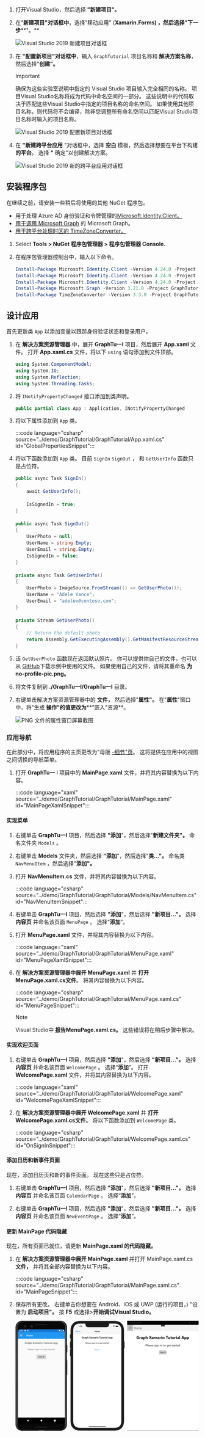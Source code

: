 <!-- markdownlint-disable MD002 MD041 -->

1. 打开Visual Studio，然后选择 **"新建项目"。**

1. 在"**新建项目"对话框中**，选择"移动应用" (**Xamarin.Forms) ，然后选择"下一步****"。**

    ![Visual Studio 2019 新建项目对话框](images/new-project-dialog.png)

1. 在 **"配置新项目"对话框中**，输入 `GraphTutorial` 项目名称和 **解决方案名称**，然后选择"**创建"。** 

    > [!IMPORTANT]
    > 确保为这些实验室说明中指定的 Visual Studio 项目输入完全相同的名称。 项目Visual Studio名称将成为代码中命名空间的一部分。 这些说明中的代码取决于匹配这些Visual Studio中指定的项目名称的命名空间。 如果使用其他项目名称，则代码将不会编译，除非您调整所有命名空间以匹配Visual Studio项目名称时输入的项目名称。

    ![Visual Studio 2019 配置新项目对话框](images/configure-new-project-dialog.png)

1. 在 **"新建跨平台应用** "对话框中，选择 **空白** 模板，然后选择想要在平台下构建 **的平台**。 选择 **"** 确定"以创建解决方案。

    ![Visual Studio 2019 新的跨平台应用对话框](images/new-cross-platform-app-dialog.png)

## <a name="install-packages"></a>安装程序包

在继续之前，请安装一些稍后将使用的其他 NuGet 程序包。

- 用于处理 Azure AD 身份验证和令牌管理的[Microsoft.Identity.Client。](https://www.nuget.org/packages/Microsoft.Identity.Client/)
- [用于调用 Microsoft Graph](https://www.nuget.org/packages/Microsoft.Graph/) 的 Microsoft.Graph。
- [用于跨平台处理时区的 TimeZoneConverter。](https://www.nuget.org/packages/TimeZoneConverter/)

1. Select **Tools > NuGet 程序包管理器 > 程序包管理器 Console.**

1. 在程序包管理器控制台中，输入以下命令。

    ```Powershell
    Install-Package Microsoft.Identity.Client -Version 4.24.0 -Project GraphTutorial
    Install-Package Microsoft.Identity.Client -Version 4.24.0 -Project GraphTutorial.Android
    Install-Package Microsoft.Identity.Client -Version 4.24.0 -Project GraphTutorial.iOS
    Install-Package Microsoft.Graph -Version 3.21.0 -Project GraphTutorial
    Install-Package TimeZoneConverter -Version 3.3.0 -Project GraphTutorial
    ```

## <a name="design-the-app"></a>设计应用

首先更新类 `App` 以添加变量以跟踪身份验证状态和登录用户。

1. 在 **解决方案资源管理器** 中，展开 **GraphTu一l** 项目，然后展开 **App.xaml** 文件。 打开 **App.xaml.cs** 文件，将以下 `using` 语句添加到文件顶部。

    ```csharp
    using System.ComponentModel;
    using System.IO;
    using System.Reflection;
    using System.Threading.Tasks;
    ```

1. 将 `INotifyPropertyChanged` 接口添加到类声明。

    ```csharp
    public partial class App : Application, INotifyPropertyChanged
    ```

1. 将以下属性添加到 `App` 类。

    :::code language="csharp" source="../demo/GraphTutorial/GraphTutorial/App.xaml.cs" id="GlobalPropertiesSnippet":::

1. 将以下函数添加到 `App` 类。 目前 `SignIn` `SignOut` ， 和 `GetUserInfo` 函数只是占位符。

    ```csharp
    public async Task SignIn()
    {
        await GetUserInfo();

        IsSignedIn = true;
    }

    public async Task SignOut()
    {
        UserPhoto = null;
        UserName = string.Empty;
        UserEmail = string.Empty;
        IsSignedIn = false;
    }

    private async Task GetUserInfo()
    {
        UserPhoto = ImageSource.FromStream(() => GetUserPhoto());
        UserName = "Adele Vance";
        UserEmail = "adelev@contoso.com";
    }

    private Stream GetUserPhoto()
    {
        // Return the default photo
        return Assembly.GetExecutingAssembly().GetManifestResourceStream("GraphTutorial.no-profile-pic.png");
    }
    ```

1. 该 `GetUserPhoto` 函数现在返回默认照片。 你可以提供你自己的文件，也可以从 [GitHub](https://github.com/microsoftgraph/msgraph-training-xamarin/blob/master/tutorial/images/no-profile-pic.png)下载示例中使用的文件。 如果使用自己的文件，请将其重命名 **为no-profile-pic.png。**

1. 将文件复制到 **./GraphTu一l/GraphTu一l** 目录。

1. 右键单击解决方案资源管理器中的 **文件，** 然后选择"**属性"。** 在"**属性**"窗口中，将"生成 **操作"的值更改为****"嵌入"资源**。

    ![PNG 文件的属性窗口屏幕截图](./images/png-file-properties.png)

### <a name="app-navigation"></a>应用导航

在此部分中，将应用程序的主页更改为"母版 [-细节"页](/xamarin/xamarin-forms/app-fundamentals/navigation/master-detail-page)。 这将提供在应用中的视图之间切换的导航菜单。

1. 打开 **GraphTu一** l 项目中的 **MainPage.xaml** 文件，并将其内容替换为以下内容。

    :::code language="xaml" source="../demo/GraphTutorial/GraphTutorial/MainPage.xaml" id="MainPageXamlSnippet":::

#### <a name="implement-the-menu"></a>实现菜单

1. 右键单击 **GraphTu一l** 项目，然后选择 **"添加**"，然后选择"**新建文件夹"。** 命名文件夹 `Models` 。

1. 右键单击 **Models** 文件夹，然后选择 **"添加**"，然后选择"**类..."。** 命名类 `NavMenuItem` ，然后选择"**添加"。**

1. 打开 **NavMenuItem.cs** 文件，并将其内容替换为以下内容。

    :::code language="csharp" source="../demo/GraphTutorial/GraphTutorial/Models/NavMenuItem.cs" id="NavMenuItemSnippet":::

1. 右键单击 **GraphTu一l** 项目，然后选择 **"添加**"，然后选择 **"新项目..."。** 选择 **内容页** 并命名该页面 `MenuPage` 。 选择“**添加**”。

1. 打开 **MenuPage.xaml** 文件，并将其内容替换为以下内容。

    :::code language="xaml" source="../demo/GraphTutorial/GraphTutorial/MenuPage.xaml" id="MenuPageXamlSnippet":::

1. 在 **解决方案资源管理器中展开 MenuPage.xaml** 并 **打开MenuPage.xaml.cs文件**。  将其内容替换为以下内容。

    :::code language="csharp" source="../demo/GraphTutorial/GraphTutorial/MenuPage.xaml.cs" id="MenuPageSnippet":::

    > [!NOTE]
    > Visual Studio中 **报告MenuPage.xaml.cs。** 这些错误将在稍后步骤中解决。

#### <a name="implement-the-welcome-page"></a>实现欢迎页面

1. 右键单击 **GraphTu一l** 项目，然后选择 **"添加**"，然后选择 **"新项目..."。** 选择 **内容页** 并命名该页面 `WelcomePage` 。 选择“**添加**”。 打开 **WelcomePage.xaml** 文件，并将其内容替换为以下内容。

    :::code language="xaml" source="../demo/GraphTutorial/GraphTutorial/WelcomePage.xaml" id="WelcomePageXamlSnippet":::

1. 在 **解决方案资源管理器中展开 WelcomePage.xaml** 并 **打开WelcomePage.xaml.cs文件**。  将以下函数添加到 `WelcomePage` 类。

    :::code language="csharp" source="../demo/GraphTutorial/GraphTutorial/WelcomePage.xaml.cs" id="OnSignInSnippet":::

#### <a name="add-calendar-and-new-event-pages"></a>添加日历和新事件页面

现在，添加日历页和新的事件页面。 现在这些只是占位符。

1. 右键单击 **GraphTu一l** 项目，然后选择 **"添加**"，然后选择 **"新项目..."。** 选择 **内容页** 并命名该页面 `CalendarPage` 。 选择“**添加**”。

1. 右键单击 **GraphTu一l** 项目，然后选择 **"添加**"，然后选择 **"新项目..."。** 选择 **内容页** 并命名该页面 `NewEventPage` 。 选择“**添加**”。

#### <a name="update-mainpage-code-behind"></a>更新 MainPage 代码隐藏

现在，所有页面已就位，请更新 **MainPage.xaml 的代码隐藏。**

1. 在 **解决方案资源管理器中展开 MainPage.xaml** 并打开 MainPage.xaml.cs **文件，** 并将其全部内容替换为以下内容。 

    :::code language="csharp" source="../demo/GraphTutorial/GraphTutorial/MainPage.xaml.cs" id="MainPageSnippet":::

1. 保存所有更改。 右键单击你想要在 Android、iOS 或 UWP (运行的项目，) "设置为 **启动项目"。** 按 **F5** 或选择>**开始调试Visual Studio。**

    ![应用程序的 Android、iOS 和 UWP 版本的屏幕截图](./images/welcome-page.png)
